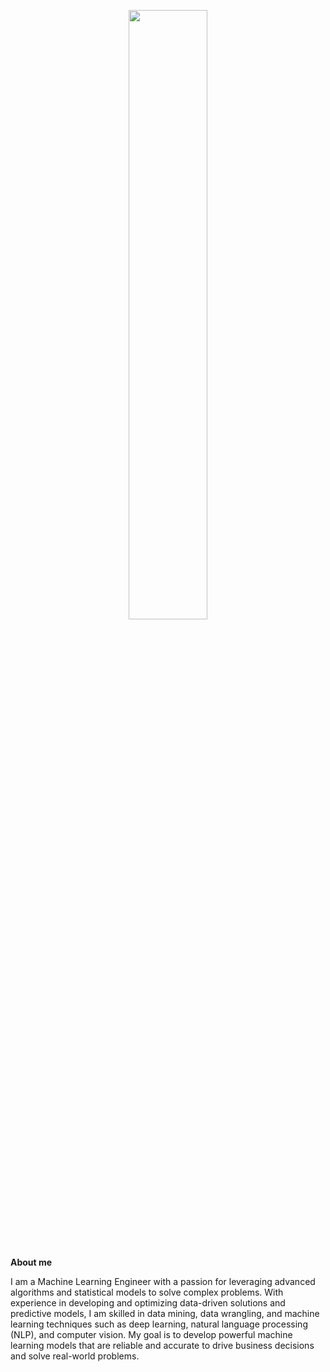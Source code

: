 <p align="center"><a href="https://dvp0007.github.io"><img width="50%" src="./assets/readme_header.gif" /></a></p>

<br />

**About me**


I am a Machine Learning Engineer with a passion for leveraging advanced algorithms and statistical models to solve complex problems. With experience in developing and optimizing data-driven solutions and predictive models, I am skilled in data mining, data wrangling, and machine learning techniques such as deep learning, natural language processing (NLP), and computer vision. My goal is to develop powerful machine learning models that are reliable and accurate to drive business decisions and solve real-world problems.
<!--
**dvp0007/dvp0007** is a ✨ _special_ ✨ repository because its `README.md` (this file) appears on your GitHub profile.

Here are some ideas to get you started:

- 🔭 I’m currently working on ...
- 🌱 I’m currently learning ...
- 👯 I’m looking to collaborate on ...
- 🤔 I’m looking for help with ...
- 💬 Ask me about ...
- 📫 How to reach me: ...
- 😄 Pronouns: ...
- ⚡ Fun fact: ...
-->
